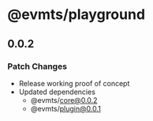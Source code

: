 # @evmts/playground

## 0.0.2

### Patch Changes

- Release working proof of concept
- Updated dependencies
  - @evmts/core@0.0.2
  - @evmts/plugin@0.0.1
